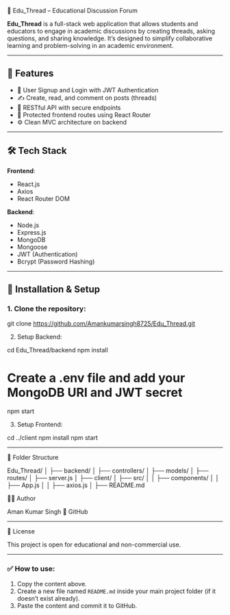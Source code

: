 📘 Edu_Thread – Educational Discussion Forum

**Edu_Thread** is a full-stack web application that allows students and educators to engage in academic discussions by creating threads, asking questions, and sharing knowledge. It’s designed to simplify collaborative learning and problem-solving in an academic environment.

---

## 🚀 Features

- 🔐 User Signup and Login with JWT Authentication
- ✍️ Create, read, and comment on posts (threads)
- 🔄 RESTful API with secure endpoints
- 🧭 Protected frontend routes using React Router
- ⚙️ Clean MVC architecture on backend

---

## 🛠️ Tech Stack

**Frontend**:
- React.js
- Axios
- React Router DOM

**Backend**:
- Node.js
- Express.js
- MongoDB
- Mongoose
- JWT (Authentication)
- Bcrypt (Password Hashing)

---

## 🧪 Installation & Setup

### 1. Clone the repository:
git clone https://github.com/Amankumarsingh8725/Edu_Thread.git

2. Setup Backend:

cd Edu_Thread/backend
npm install
# Create a .env file and add your MongoDB URI and JWT secret
npm start

3. Setup Frontend:

cd ../client
npm install
npm start


---

📁 Folder Structure

Edu_Thread/
│
├── backend/
│   ├── controllers/
│   ├── models/
│   ├── routes/
│   ├── server.js
│
├── client/
│   ├── src/
│   │   ├── components/
│   │   ├── App.js
│   │   ├── axios.js
│
├── README.md


👨‍💻 Author

Aman Kumar Singh
🔗 GitHub


---

📄 License

This project is open for educational and non-commercial use.

---

### ✅ How to use:

1. Copy the content above.
2. Create a new file named `README.md` inside your main project folder (if it doesn’t exist already).
3. Paste the content and commit it to GitHub.
